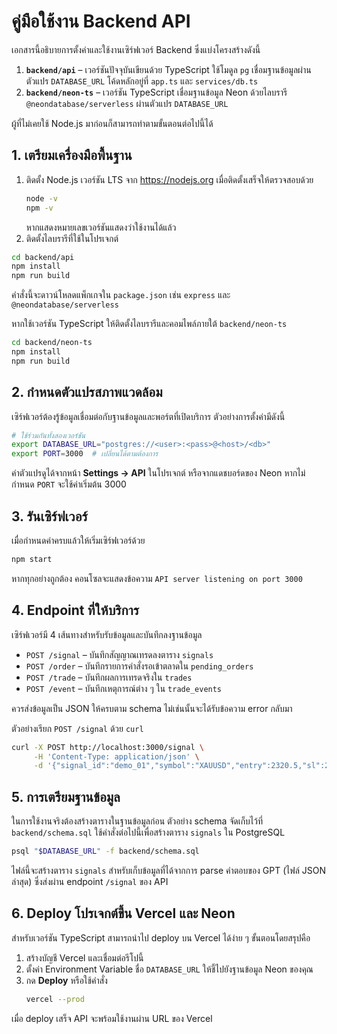 # คู่มือใช้งาน Backend API

เอกสารนี้อธิบายการตั้งค่าและใช้งานเซิร์ฟเวอร์ Backend ซึ่งแบ่งโครงสร้างดังนี้

1. **`backend/api`** – เวอร์ชันปัจจุบันเขียนด้วย TypeScript ใช้โมดูล `pg` เชื่อมฐานข้อมูลผ่านตัวแปร `DATABASE_URL`
   โค้ดหลักอยู่ที่ `app.ts` และ `services/db.ts`
2. **`backend/neon-ts`** – เวอร์ชัน TypeScript เชื่อมฐานข้อมูล Neon ด้วยไลบรารี `@neondatabase/serverless` ผ่านตัวแปร `DATABASE_URL`

ผู้ที่ไม่เคยใช้ Node.js มาก่อนก็สามารถทำตามขั้นตอนต่อไปนี้ได้

## 1. เตรียมเครื่องมือพื้นฐาน

1. ติดตั้ง Node.js เวอร์ชัน LTS จาก <https://nodejs.org>
   เมื่อติดตั้งเสร็จให้ตรวจสอบด้วย
   ```bash
   node -v
   npm -v
   ```
   หากแสดงหมายเลขเวอร์ชันแสดงว่าใช้งานได้แล้ว
2. ติดตั้งไลบรารีที่ใช้ในโปรเจกต์
  ```bash
  cd backend/api
  npm install
  npm run build
  ```
  คำสั่งนี้จะดาวน์โหลดแพ็กเกจใน `package.json` เช่น `express` และ `@neondatabase/serverless`

  หากใช้เวอร์ชัน TypeScript ให้ติดตั้งไลบรารีและคอมไพล์ภายใต้ `backend/neon-ts`

  ```bash
  cd backend/neon-ts
  npm install
  npm run build
  ```

## 2. กำหนดตัวแปรสภาพแวดล้อม

เซิร์ฟเวอร์ต้องรู้ข้อมูลเชื่อมต่อกับฐานข้อมูลและพอร์ตที่เปิดบริการ ตัวอย่างการตั้งค่ามีดังนี้

```bash
# ใช้ร่วมกันทั้งสองเวอร์ชัน
export DATABASE_URL="postgres://<user>:<pass>@<host>/<db>"
export PORT=3000  # เปลี่ยนได้ตามต้องการ
```

ค่าตัวแปรดูได้จากหน้า **Settings → API** ในโปรเจกต์ หรือจากแดชบอร์ดของ Neon หากไม่กำหนด `PORT` จะใช้ค่าเริ่มต้น 3000
## 3. รันเซิร์ฟเวอร์

เมื่อกำหนดค่าครบแล้วให้เริ่มเซิร์ฟเวอร์ด้วย

```bash
npm start
```

หากทุกอย่างถูกต้อง คอนโซลจะแสดงข้อความ `API server listening on port 3000`

## 4. Endpoint ที่ให้บริการ

เซิร์ฟเวอร์มี 4 เส้นทางสำหรับรับข้อมูลและบันทึกลงฐานข้อมูล

- `POST /signal` – บันทึกสัญญาณเทรดลงตาราง `signals`
- `POST /order` – บันทึกรายการคำสั่งรอเข้าตลาดใน `pending_orders`
- `POST /trade` – บันทึกผลการเทรดจริงใน `trades`
- `POST /event` – บันทึกเหตุการณ์ต่าง ๆ ใน `trade_events`

ควรส่งข้อมูลเป็น JSON ให้ครบตาม schema ไม่เช่นนั้นจะได้รับข้อความ error กลับมา

ตัวอย่างเรียก `POST /signal` ด้วย `curl`

```bash
curl -X POST http://localhost:3000/signal \
     -H 'Content-Type: application/json' \
     -d '{"signal_id":"demo_01","symbol":"XAUUSD","entry":2320.5,"sl":2315,"tp":2335,"type":"buy_limit","confidence":80}'
```

## 5. การเตรียมฐานข้อมูล
 
ในการใช้งานจริงต้องสร้างตารางในฐานข้อมูลก่อน ตัวอย่าง schema จัดเก็บไว้ที่ `backend/schema.sql` ใช้คำสั่งต่อไปนี้เพื่อสร้างตาราง `signals` ใน PostgreSQL

```bash
psql "$DATABASE_URL" -f backend/schema.sql
```

ไฟล์นี้จะสร้างตาราง `signals` สำหรับเก็บข้อมูลที่ได้จากการ parse คำตอบของ GPT (ไฟล์ JSON ล่าสุด) ซึ่งส่งผ่าน endpoint `/signal` ของ API



## 6. Deploy โปรเจกต์ขึ้น Vercel และ Neon

สำหรับเวอร์ชัน TypeScript สามารถนำไป deploy บน Vercel ได้ง่าย ๆ ขั้นตอนโดยสรุปคือ

1. สร้างบัญชี Vercel และเชื่อมต่อรีโปนี้
2. ตั้งค่า Environment Variable ชื่อ `DATABASE_URL` ให้ชี้ไปยังฐานข้อมูล Neon ของคุณ
3. กด **Deploy** หรือใช้คำสั่ง
   ```bash
   vercel --prod
   ```
เมื่อ deploy เสร็จ API จะพร้อมใช้งานผ่าน URL ของ Vercel
